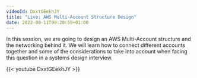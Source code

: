 ```yaml
---
videoId: DxxtGEekhJY
title: "Live: AWS Multi-Account Structure Design"
date: 2022-08-11T09:20:59+01:00
---
```


In this session, we are going to design an AWS Multi-Account structure and the networking behind it. We will learn how to connect different accounts together and some of the considerations to take into account when facing this question in a systems design interview.

<!--more-->

{{< youtube DxxtGEekhJY >}}
